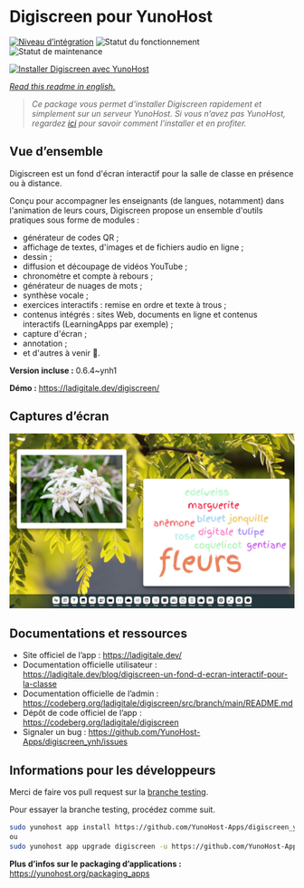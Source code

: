 <!--
N.B.: This README was automatically generated by https://github.com/YunoHost/apps/tree/master/tools/README-generator
It shall NOT be edited by hand.
-->

# Digiscreen pour YunoHost

[![Niveau d’intégration](https://dash.yunohost.org/integration/digiscreen.svg)](https://dash.yunohost.org/appci/app/digiscreen) ![Statut du fonctionnement](https://ci-apps.yunohost.org/ci/badges/digiscreen.status.svg) ![Statut de maintenance](https://ci-apps.yunohost.org/ci/badges/digiscreen.maintain.svg)

[![Installer Digiscreen avec YunoHost](https://install-app.yunohost.org/install-with-yunohost.svg)](https://install-app.yunohost.org/?app=digiscreen)

*[Read this readme in english.](./README.md)*

> *Ce package vous permet d’installer Digiscreen rapidement et simplement sur un serveur YunoHost.
Si vous n’avez pas YunoHost, regardez [ici](https://yunohost.org/#/install) pour savoir comment l’installer et en profiter.*

## Vue d’ensemble

Digiscreen est un fond d'écran interactif pour la salle de classe en présence ou à distance.

Conçu pour accompagner les enseignants (de langues, notamment) dans l'animation de leurs cours, Digiscreen propose un ensemble d'outils pratiques sous forme de modules :

* générateur de codes QR ;
* affichage de textes, d'images et de fichiers audio en ligne ;
* dessin ;
* diffusion et découpage de vidéos YouTube ;
* chronomètre et compte à rebours ;
* générateur de nuages de mots ;
* synthèse vocale ;
* exercices interactifs : remise en ordre et texte à trous ;
* contenus intégrés : sites Web, documents en ligne et contenus interactifs (LearningApps par exemple) ;
* capture d'écran ;
* annotation ;
* et d'autres à venir 🙂.


**Version incluse :** 0.6.4~ynh1

**Démo :** https://ladigitale.dev/digiscreen/

## Captures d’écran

![Capture d’écran de Digiscreen](./doc/screenshots/digiscreen.jpg)

## Documentations et ressources

* Site officiel de l’app : <https://ladigitale.dev/>
* Documentation officielle utilisateur : <https://ladigitale.dev/blog/digiscreen-un-fond-d-ecran-interactif-pour-la-classe>
* Documentation officielle de l’admin : <https://codeberg.org/ladigitale/digiscreen/src/branch/main/README.md>
* Dépôt de code officiel de l’app : <https://codeberg.org/ladigitale/digiscreen>
* Signaler un bug : <https://github.com/YunoHost-Apps/digiscreen_ynh/issues>

## Informations pour les développeurs

Merci de faire vos pull request sur la [branche testing](https://github.com/YunoHost-Apps/digiscreen_ynh/tree/testing).

Pour essayer la branche testing, procédez comme suit.

``` bash
sudo yunohost app install https://github.com/YunoHost-Apps/digiscreen_ynh/tree/testing --debug
ou
sudo yunohost app upgrade digiscreen -u https://github.com/YunoHost-Apps/digiscreen_ynh/tree/testing --debug
```

**Plus d’infos sur le packaging d’applications :** <https://yunohost.org/packaging_apps>